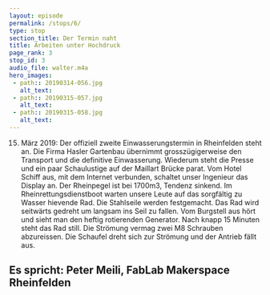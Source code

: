 ```yaml
---
layout: episode
permalink: /stops/6/
type: stop
section_title: Der Termin naht
title: Arbeiten unter Hochdruck
page_rank: 3
stop_id: 3
audio_file: walter.m4a
hero_images:
 - path:: 20190314-056.jpg
   alt_text: 
 - path:: 20190315-057.jpg
   alt_text: 
 - path:: 20190315-058.jpg
   alt_text: 
---
```


15. März 2019:
Der offiziell zweite Einwasserungstermin in Rheinfelden steht an. Die Firma Hasler Gartenbau übernimmt grosszügigerweise den Transport und die definitive Einwasserung. Wiederum steht die Presse und ein paar Schaulustige auf der Maillart Brücke parat.
Vom Hotel Schiff aus, mit dem Internet verbunden, schaltet unser Ingenieur das Display an. Der Rheinpegel ist bei 1700m3, Tendenz sinkend. Im Rheinrettungsdienstboot warten unsere Leute auf das sorgfältig zu Wasser hievende Rad. Die Stahlseile werden festgemacht. Das Rad wird seitwärts gedreht um langsam ins Seil zu fallen. Vom Burgstell aus hört und sieht man den heftig rotierenden Generator.
Nach knapp 15 Minuten steht das Rad still. Die Strömung vermag zwei M8 Schrauben abzureissen. Die Schaufel dreht sich zur Strömung und der Antrieb fällt aus.

## Es spricht: Peter Meili, FabLab Makerspace Rheinfelden